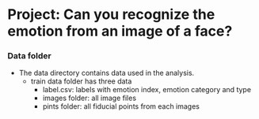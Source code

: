 # Project: Can you recognize the emotion from an image of a face?

### Data folder

- The data directory contains data used in the analysis.
  - train data folder has three data
    + label.csv: labels with emotion index, emotion category and type
    + images folder: all image files
    + pints folder: all fiducial points from each images

